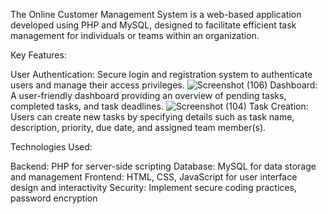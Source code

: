 The Online Customer Management System is a web-based application developed using PHP and MySQL, designed to facilitate efficient task management for individuals or teams
within an organization.

Key Features:

User Authentication: Secure login and registration system to authenticate users and manage their access privileges.
![Screenshot (106)](https://github.com/erteqa786/Customer-management-system/assets/60212082/8f492930-b527-409d-9eb5-2def6507d90e)
Dashboard: A user-friendly dashboard providing an overview of pending tasks, completed tasks, and task deadlines.
![Screenshot (104)](https://github.com/erteqa786/Customer-management-system/assets/60212082/92d0b266-77d0-4a2b-a08e-17f2197adcf2)
Task Creation: Users can create new tasks by specifying details such as task name, description, priority, due date, and assigned team member(s).

Technologies Used:

Backend: PHP for server-side scripting
Database: MySQL for data storage and management
Frontend: HTML, CSS, JavaScript for user interface design and interactivity
Security: Implement secure coding practices, password encryption
